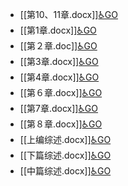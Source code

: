 - [[第10、11章.docx]][♿GO](./第10、11章.docx)
- [[第1章.docx]][♿GO](./第1章.docx)
- [[第２章.doc]][♿GO](./第２章.doc)
- [[第3章.docx]][♿GO](./第3章.docx)
- [[第4章.docx]][♿GO](./第4章.docx)
- [[第６章.docx]][♿GO](./第６章.docx)
- [[第7章.docx]][♿GO](./第7章.docx)
- [[第８章.docx]][♿GO](./第８章.docx)
- [[上编综述.docx]][♿GO](./上编综述.docx)
- [[下篇综述.docx]][♿GO](./下篇综述.docx)
- [[中篇综述.docx]][♿GO](./中篇综述.docx)

